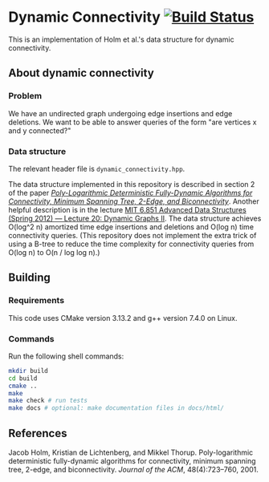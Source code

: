 # Dynamic Connectivity [![Build Status](https://travis-ci.com/tomtseng/dynamic-connectivity-hdt.svg?token=4YxzvXpUhyrEkNzZRD8y&branch=master)](https://travis-ci.com/tomtseng/dynamic-connectivity-hdt)

This is an implementation of Holm et al.'s data structure for dynamic
connectivity.

## About dynamic connectivity

### Problem

We have an undirected graph undergoing edge insertions and edge deletions. We
want to be able to answer queries of the form "are vertices x and y connected?"

### Data structure

The relevant header file is `dynamic_connectivity.hpp`.

The data structure implemented in this repository is described in section 2 of
the paper [_Poly-Logarithmic Deterministic Fully-Dynamic Algorithms for
Connectivity, Minimum Spanning Tree, 2-Edge, and
Biconnectivity_](http://citeseerx.ist.psu.edu/viewdoc/download?doi=10.1.1.89.919&rep=rep1&type=pdf).
Another helpful description is in the lecture [MIT 6.851 Advanced Data
Structures (Spring 2012) — Lecture 20: Dynamic Graphs
II](https://youtu.be/L7ywsci9ujo?t=3140). The data structure achieves O(log^2 n)
amortized time edge insertions and deletions and O(log n) time connectivity
queries. (This repository does not implement the extra trick of using a B-tree
to reduce the time complexity for connectivity queries from O(log n) to O(n /
log log n).)

## Building

### Requirements

This code uses CMake version 3.13.2 and g++ version 7.4.0 on Linux.

### Commands

Run the following shell commands:

```bash
mkdir build
cd build
cmake ..
make
make check # run tests
make docs # optional: make documentation files in docs/html/
```

## References

Jacob Holm, Kristian de Lichtenberg, and Mikkel Thorup. Poly-logarithmic
deterministic fully-dynamic algorithms for connectivity, minimum spanning tree,
2-edge, and biconnectivity. _Journal of the ACM_, 48(4):723–760, 2001.

